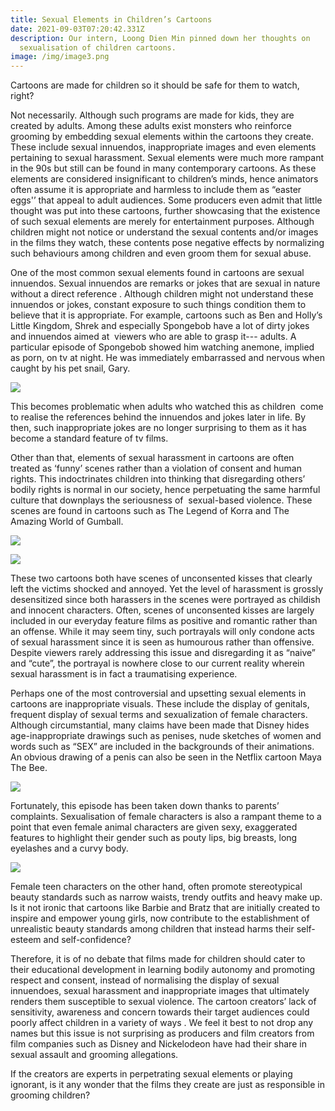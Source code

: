 ```yaml
---
title: Sexual Elements in Children’s Cartoons
date: 2021-09-03T07:20:42.331Z
description: Our intern, Loong Dien Min pinned down her thoughts on
  sexualisation of children cartoons.
image: /img/image3.png
---
```

Cartoons are made for children so it should be safe for them to watch, right?

Not necessarily. Although such programs are made for kids, they are created by adults. Among these adults exist monsters who reinforce grooming by embedding sexual elements within the cartoons they create. These include sexual innuendos, inappropriate images and even elements pertaining to sexual harassment. Sexual elements were much more rampant in the 90s but still can be found in many contemporary cartoons. As these elements are considered insignificant to children’s minds, hence animators often assume it is appropriate and harmless to include them as “easter eggs'’ that appeal to adult audiences. Some producers even admit that little thought was put into these cartoons, further showcasing that the existence of such sexual elements are merely for entertainment purposes. Although children might not notice or understand the sexual contents and/or images in the films they watch, these contents pose negative effects by normalizing such behaviours among children and even groom them for sexual abuse.

One of the most common sexual elements found in cartoons are sexual innuendos. Sexual innuendos are remarks or jokes that are sexual in nature without a direct reference . Although children might not understand these innuendos or jokes, constant exposure to such things condition them to believe that it is appropriate. For example, cartoons such as Ben and Holly’s Little Kingdom, Shrek and especially Spongebob have a lot of dirty jokes and innuendos aimed at  viewers who are able to grasp it--- adults. A particular episode of Spongebob showed him watching anemone, implied as porn, on tv at night. He was immediately embarrassed and nervous when caught by his pet snail, Gary. 

![](/img/image1.jpeg)

This becomes problematic when adults who watched this as children  come to realise the references behind the innuendos and jokes later in life. By then, such inappropriate jokes are no longer surprising to them as it has become a standard feature of tv films.

Other than that, elements of sexual harassment in cartoons are often treated as ‘funny’ scenes rather than a violation of consent and human rights. This indoctrinates children into thinking that disregarding others’ bodily rights is normal in our society, hence perpetuating the same harmful culture that downplays the seriousness of  sexual-based violence. These scenes are found in cartoons such as The Legend of Korra and The Amazing World of Gumball. 

![](/img/image2.png)

![](/img/image3.png)

These two cartoons both have scenes of unconsented kisses that clearly left the victims shocked and annoyed. Yet the level of harassment is grossly desensitized since both harassers in the scenes were portrayed as childish and innocent characters. Often, scenes of unconsented kisses are largely included in our everyday feature films as positive and romantic rather than an offense. While it may seem tiny, such portrayals will only condone acts of sexual harassment since it is seen as humourous rather than offensive. Despite viewers rarely addressing this issue and disregarding it as “naive” and “cute”, the portrayal is nowhere close to our current reality wherein sexual harassment is in fact a traumatising experience.

Perhaps one of the most controversial and upsetting sexual elements in cartoons are inappropriate visuals. These include the display of genitals, frequent display of sexual terms and sexualization of female characters. Although circumstantial, many claims have been made that Disney hides age-inappropriate drawings such as penises, nude sketches of women and words such as “SEX” are included in the backgrounds of their animations. An obvious drawing of a penis can also be seen in the Netflix cartoon Maya The Bee. 

![](/img/image4.jpeg)

Fortunately, this episode has been taken down thanks to parents’ complaints. Sexualisation of female characters is also a rampant theme to a point that even female animal characters are given sexy, exaggerated features to highlight their gender such as pouty lips, big breasts, long eyelashes and a curvy body. 

![](/img/image5.jpeg)

Female teen characters on the other hand, often promote stereotypical beauty standards such as narrow waists, trendy outfits and heavy make up. Is it not ironic that cartoons like Barbie and Bratz that are initially created to inspire and empower young girls, now contribute to the establishment of unrealistic beauty standards among children that instead harms their self-esteem and self-confidence?

Therefore, it is of no debate that films made for children should cater to their educational development in learning bodily autonomy and promoting respect and consent, instead of normalising the display of sexual innuendoes, sexual harassment and inappropriate images that ultimately renders them susceptible to sexual violence. The cartoon creators’ lack of sensitivity, awareness and concern towards their target audiences could poorly affect children in a variety of ways . We feel it best to not drop any names but this issue is not surprising as producers and film creators from film companies such as Disney and Nickelodeon have had their share in sexual assault and grooming allegations. 

If the creators are experts in perpetrating sexual elements or playing ignorant, is it any wonder that the films they create are just as responsible in grooming children?